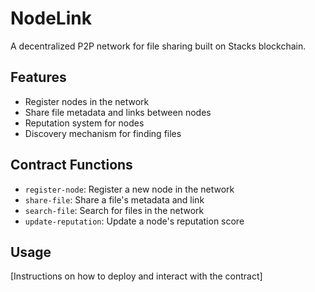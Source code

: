 # NodeLink
A decentralized P2P network for file sharing built on Stacks blockchain.

## Features
- Register nodes in the network
- Share file metadata and links between nodes
- Reputation system for nodes
- Discovery mechanism for finding files

## Contract Functions
- `register-node`: Register a new node in the network
- `share-file`: Share a file's metadata and link 
- `search-file`: Search for files in the network
- `update-reputation`: Update a node's reputation score

## Usage
[Instructions on how to deploy and interact with the contract]
